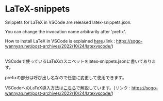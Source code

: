 # LaTeX-snippets
Snippets for LaTeX in VSCode are released latex-snippets.json.

You can change the invocation name arbitrarily after 'prefix'.

How to install LaTeX in VSCode is explained [here](https://sogo-wannyan.net/post-archives/2022/10/24/latexvscode/).(link : https://sogo-wannyan.net/post-archives/2022/10/24/latexvscode/)

<br>
VSCodeで使っているLaTeXのスニペットをlatex-snippets.jsonに書いてあります。

prefixの部分は呼び出し名なので任意に変更して使用できます。

VSCodeへのLaTeX導入方法は[こちら](https://sogo-wannyan.net/post-archives/2022/10/24/latexvscode/)で解説しています。(リンク : https://sogo-wannyan.net/post-archives/2022/10/24/latexvscode/)
